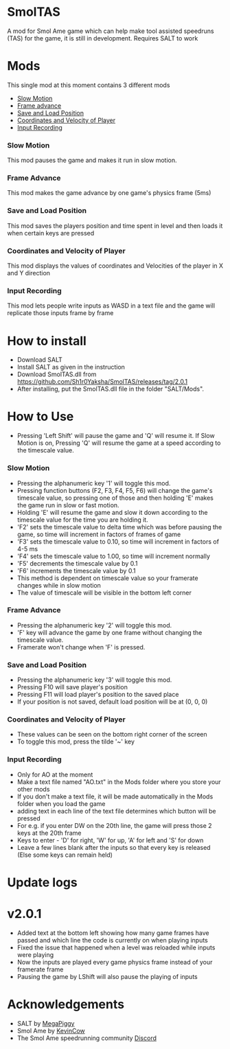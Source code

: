 # SmolTAS
A mod for Smol Ame game which can help make tool assisted speedruns (TAS) for the game, it is still in development. Requires SALT to work

# Mods
This single mod at this moment contains 3 different mods
* [Slow Motion](https://github.com/Sh1r0Yaksha/SmolTAS#slow-motion)
* [Frame advance](https://github.com/Sh1r0Yaksha/SmolTAS#frame-advance)
* [Save and Load Position](https://github.com/Sh1r0Yaksha/SmolTAS#save-and-load-position)
* [Coordinates and Velocity of Player](https://github.com/Sh1r0Yaksha/SmolTAS#coordinates-and-velocity-of-player)
* [Input Recording](https://github.com/Sh1r0Yaksha/SmolTAS#input-recording)

### Slow Motion
This mod pauses the game and makes it run in slow motion.

### Frame Advance
This mod makes the game advance by one game's physics frame (5ms)

### Save and Load Position
This mod saves the players position and time spent in level and then loads it when certain keys are pressed

### Coordinates and Velocity of Player
This mod displays the values of coordinates and Velocities of the player in X and Y direction

### Input Recording
This mod lets people write inputs as WASD in a text file and the game will replicate those inputs frame by frame

# How to install

* Download SALT
* Install SALT as given in the instruction
* Download SmolTAS.dll from https://github.com/Sh1r0Yaksha/SmolTAS/releases/tag/2.0.1
* After installing, put the SmolTAS.dll file in the folder "SALT/Mods".

# How to Use

* Pressing 'Left Shift' will pause the game and 'Q' will resume it. If Slow Motion is on, Pressing 'Q' will resume the game at a speed according to the timescale value.

### Slow Motion

* Pressing the alphanumeric key '1' will toggle this mod.
* Pressing function buttons (F2, F3, F4, F5, F6) will change the game's timescale value, so pressing one of those and then holding 'E' makes the game run in slow or fast motion.
* Holding 'E' will resume the game and slow it down according to the timescale value for the time you are holding it.
* 'F2' sets the timescale value to delta time which was before pausing the game, so time will increment in factors of frames of game
* 'F3' sets the timescale value to 0.10, so time will increment in factors of 4-5 ms
* 'F4' sets the timescale value to 1.00, so time will increment normally
* 'F5' decrements the timescale value by 0.1
* 'F6' increments the timescale value by 0.1
* This method is dependent on timescale value so your framerate changes while in slow motion
* The value of timescale will be visible in the bottom left corner

### Frame Advance

* Pressing the alphanumeric key '2' will toggle this mod.
* 'F' key will advance the game by one frame without changing the timescale value.
* Framerate won't change when 'F' is pressed.

### Save and Load Position

* Pressing the alphanumeric key '3' will toggle this mod.
* Pressing F10 will save player's position
* Pressing F11 will load player's position to the saved place
* If your position is not saved, default load position will be at (0, 0, 0)

### Coordinates and Velocity of Player

* These values can be seen on the bottom right corner of the screen
* To toggle this mod, press the tilde '~' key

### Input Recording

* Only for AO at the moment
* Make a text file named "AO.txt" in the Mods folder where you store your other mods
* If you don't make a text file, it will be made automatically in the Mods folder when you load the game
* adding text in each line of the text file determines which button will be pressed
* For e.g. if you enter DW on the 20th line, the game will press those 2 keys at the 20th frame
* Keys to enter - 'D' for right, 'W' for up, 'A' for left and 'S' for down
* Leave a few lines blank after the inputs so that every key is released (Else some keys can remain held)

# Update logs

# v2.0.1
* Added text at the bottom left showing how many game frames have passed and which line the code is currently on when playing inputs
* Fixed the issue that happened when a level was reloaded while inputs were playing
* Now the inputs are played every game physics frame instead of your framerate frame
* Pausing the game by LShift will also pause the playing of inputs

# Acknowledgements

* SALT by [MegaPiggy](https://github.com/MegaPiggy/SALT)
* Smol Ame by [KevinCow](https://kevincow.itch.io/smol-ame)
* The Smol Ame speedrunning community [Discord](https://discord.gg/B5SyzgqWjZ)
